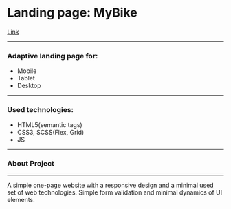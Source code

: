 # Landing page: MyBike #

[Link](https://boriskerekesha.github.io/myBike/)

***
### Adaptive landing page for: #
  * Mobile
  * Tablet
  * Desktop

***

### Used technologies: ###

  * HTML5(semantic tags)
  * CSS3, SCSS(Flex, Grid)
  * JS

***

### About Project ###

***

A simple one-page website with a responsive design and a minimal used set of web technologies. Simple form validation and minimal dynamics of UI elements.
